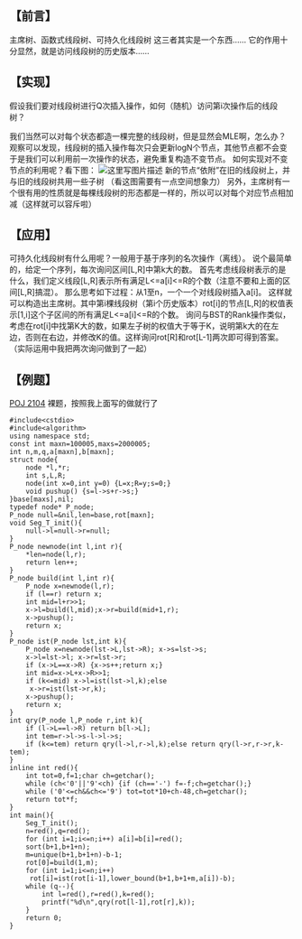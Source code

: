 【前言】
----

主席树、函数式线段树、可持久化线段树
这三者其实是一个东西……
它的作用十分显然，就是访问线段树的历史版本……

【实现】
----

假设我们要对线段树进行Q次插入操作，如何（随机）访问第i次操作后的线段树？

我们当然可以对每个状态都造一棵完整的线段树，但是显然会MLE啊，怎么办？
观察可以发现，线段树的插入操作每次只会更新logN个节点，其他节点都不会变
于是我们可以利用前一次操作的状态，避免重复构造不变节点。
如何实现对不变节点的利用呢？看下图：
![这里写图片描述](http://img.blog.csdn.net/20170415092435017?watermark/2/text/aHR0cDovL2Jsb2cuY3Nkbi5uZXQvbGlua2ZxeQ==/font/5a6L5L2T/fontsize/400/fill/I0JBQkFCMA==/dissolve/70/gravity/SouthEast)
新的节点“依附”在旧的线段树上，并与旧的线段树共用一些子树
（看这图需要有一点空间想象力）
另外，主席树有一个很有用的性质就是每棵线段树的形态都是一样的，所以可以对每个对应节点相加减（这样就可以容斥啦）

【应用】
----

可持久化线段树有什么用呢？一般用于基于序列的名次操作（离线）。
说个最简单的，给定一个序列，每次询问区间[L,R]中第k大的数。
首先考虑线段树表示的是什么，我们定义线段[L,R]表示所有满足L<=a[i]<=R的个数（注意不要和上面的区间[L,R]搞混）。
那么思考如下过程：从1至n，一个一个对线段树插入a[i]。
这样就可以构造出主席树。其中第i棵线段树（第i个历史版本）rot[i]的节点[L,R]的权值表示[1,i]这个子区间的所有满足L<=a[i]<=R的个数。
询问与BST的Rank操作类似，考虑在rot[i]中找第K大的数，如果左子树的权值大于等于K，说明第k大的在左边，否则在右边，并修改K的值。这样询问rot[R]和rot[L-1]两次即可得到答案。（实际运用中我把两次询问做到了一起）

【例题】
----
[POJ 2104](http://blog.csdn.net/linkfqy/article/details/70176557)
裸题，按照我上面写的做就行了
```
#include<cstdio>
#include<algorithm>
using namespace std;
const int maxn=100005,maxs=2000005;
int n,m,q,a[maxn],b[maxn];
struct node{
	node *l,*r;
	int s,L,R;
	node(int x=0,int y=0) {L=x;R=y;s=0;}
	void pushup() {s=l->s+r->s;}
}base[maxs],nil;
typedef node* P_node;
P_node null=&nil,len=base,rot[maxn];
void Seg_T_init(){
	null->l=null->r=null;
}
P_node newnode(int l,int r){
	*len=node(l,r);
	return len++;
}
P_node build(int l,int r){
	P_node x=newnode(l,r);
	if (l==r) return x;
	int mid=l+r>>1;
	x->l=build(l,mid);x->r=build(mid+1,r);
	x->pushup();
	return x;
}
P_node ist(P_node lst,int k){
	P_node x=newnode(lst->L,lst->R); x->s=lst->s;
	x->l=lst->l; x->r=lst->r;
	if (x->L==x->R) {x->s++;return x;}
	int mid=x->L+x->R>>1;
	if (k<=mid) x->l=ist(lst->l,k);else
	 x->r=ist(lst->r,k);
	x->pushup();
	return x;
}
int qry(P_node l,P_node r,int k){
	if (l->L==l->R) return b[l->L];
	int tem=r->l->s-l->l->s;
	if (k<=tem) return qry(l->l,r->l,k);else return qry(l->r,r->r,k-tem);
}
inline int red(){
	int tot=0,f=1;char ch=getchar();
	while (ch<'0'||'9'<ch) {if (ch=='-') f=-f;ch=getchar();}
	while ('0'<=ch&&ch<='9') tot=tot*10+ch-48,ch=getchar();
	return tot*f;
}
int main(){
	Seg_T_init();
	n=red(),q=red();
	for (int i=1;i<=n;i++) a[i]=b[i]=red();
	sort(b+1,b+1+n);
	m=unique(b+1,b+1+n)-b-1;
	rot[0]=build(1,m);
	for (int i=1;i<=n;i++)
	 rot[i]=ist(rot[i-1],lower_bound(b+1,b+1+m,a[i])-b);
	while (q--){
		int l=red(),r=red(),k=red();
		printf("%d\n",qry(rot[l-1],rot[r],k));
	}
	return 0;
}
```